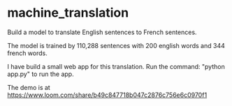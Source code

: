 # machine_translation
Build a model to translate English sentences to French sentences.

The model is trained by 110,288 sentences with 200 english words and 344 french words.

I have build a small web app for this translation. Run the command: "python app.py" to run the app.

The demo is at https://www.loom.com/share/b49c847718b047c2876c756e6c0970f1
